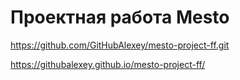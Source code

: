 # Проектная работа Mesto
https://github.com/GitHubAlexey/mesto-project-ff.git

https://githubalexey.github.io/mesto-project-ff/
